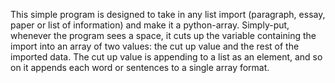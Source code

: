 This simple program is designed to take in any list import (paragraph, essay, paper or list of information) and make it a python-array. Simply-put, whenever the program sees a space, it cuts up the variable containing the import into an array of two values: the cut up value and the rest of the imported data. The cut up value is appending to a list as an element, and so on it appends each word or sentences to a single array format.
